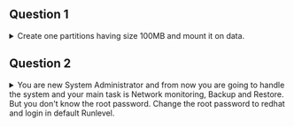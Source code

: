 ## Question 1 

<details><summary>Create one partitions having size 100MB and mount it on data.</summary>
<p>

#### Explanation:

1. Use fdisk /dev/hda to create new partition.
2. Type n For New partitions.
3. It will ask for Logical or Primary Partitions. Press l for logical.
4. It will ask for the Starting Cylinder: Use the Default by pressing Enter
Key.
5. Type the Size: +100M you can specify either Last cylinder of size here.
6. Press P to verify the partitions lists and remember the partitions name.
7. Press w to write on partitions table.
8. Either Reboot or use partprobe command.
9. Use mkfs -t ext3 /dev/hda?

OR -
mke2fs -j /dev/hda? To create ext3 filesystem.
vi /etc/fstab
Write:
/dev/hda? /data ext3 defaults 1 2
Verify by mounting on current Sessions also: mount /dev/hda? /data

</p>
</details>

## Question 2

<details><summary>You are new System Administrator and from now you are going to handle the system and your main task is Network monitoring, Backup and Restore. But you don't know the root password. Change the root password to redhat and login in default Runlevel.</summary>
<p>

#### Explanation:
Explanation: When you Boot the System, it starts on default Runlevel specified in /etc/inittab:
Id:?:initdefault:
When System Successfully boot, it will ask for username and password. But you don't know the root's password. To change the root password you need to boot the system into single user mode. You can pass the kernel arguments from the boot loader.
1. Restart the System.
2. You will get the boot loader GRUB screen.
3. Press a and type 1 or s for single mode ro root=LABEL=/ rhgb queit s
4. System will boot on Single User mode.
5. Use passwd command to change.
6. Press ctrl+d
7. 
</p>
</details>
